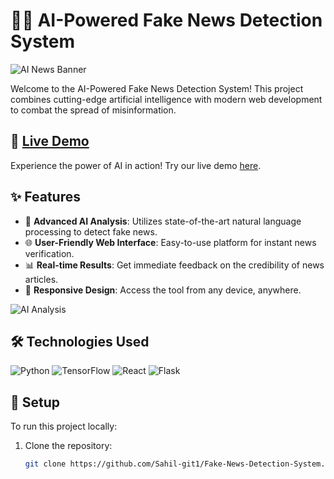 # 🕵️‍♂️ AI-Powered Fake News Detection System

![AI News Banner](https://your-image-host.com/ai_news_banner.jpg)

Welcome to the AI-Powered Fake News Detection System! This project combines cutting-edge artificial intelligence with modern web development to combat the spread of misinformation.

## 🚀 [Live Demo](https://your-demo-link.com)

Experience the power of AI in action! Try our live demo [here](https://your-demo-link.com).

## ✨ Features

- 🤖 **Advanced AI Analysis**: Utilizes state-of-the-art natural language processing to detect fake news.
- 🌐 **User-Friendly Web Interface**: Easy-to-use platform for instant news verification.
- 📊 **Real-time Results**: Get immediate feedback on the credibility of news articles.
- 📱 **Responsive Design**: Access the tool from any device, anywhere.

![AI Analysis](https://your-image-host.com/ai_analysis.gif)

## 🛠️ Technologies Used

![Python](https://img.shields.io/badge/Python-3776AB?style=for-the-badge&logo=python&logoColor=white)
![TensorFlow](https://img.shields.io/badge/TensorFlow-FF6F00?style=for-the-badge&logo=tensorflow&logoColor=white)
![React](https://img.shields.io/badge/React-20232A?style=for-the-badge&logo=react&logoColor=61DAFB)
![Flask](https://img.shields.io/badge/Flask-000000?style=for-the-badge&logo=flask&logoColor=white)

## 🚀 Setup

To run this project locally:

1. Clone the repository:
   ```bash
   git clone https://github.com/Sahil-git1/Fake-News-Detection-System.git

